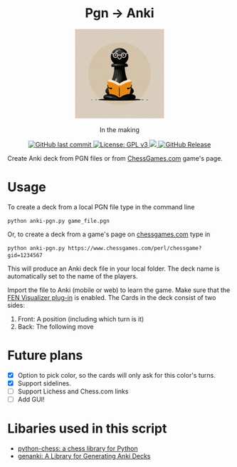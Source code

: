 <h1 align="center">Pgn -> Anki</h1>
<div align="center" id="logo">
    <img src="./assets/pawn.jpg" width="200", height="200">
</div>

<p align="center">In the making</p>

<p align="center">
    <a href="https://github.com/menisadi/pgn2anki/pulse">
      <img alt="GitHub last commit" src="https://img.shields.io/github/last-commit/menisadi/pgn2anki">
    </a>
    <a href="https://www.gnu.org/licenses/gpl-3.0">
        <img alt="License: GPL v3" src="https://img.shields.io/badge/License-GPLv3-blue.svg">
    </a>
    <a href="https://hits.seeyoufarm.com">
        <img src="https://hits.seeyoufarm.com/api/count/incr/badge.svg?url=https%3A%2F%2Fgithub.com%2Fmenisadi%2Fpgn2anki&count_bg=%2379C83D&title_bg=%23555555&icon=&icon_color=%23E7E7E7&title=hits&edge_flat=false"/>
    </a>
    <a href="https://github.com/menisadi/pgn2anki/releases">
        <img alt="GitHub Release" src="https://img.shields.io/github/v/release/menisadi/pgn2anki">
    </a>
</p>

Create Anki deck from PGN files or from [ChessGames.com](https://www.chessgames.com/) game's page.

# Usage
To create a deck from a local PGN file type in the command line

```
python anki-pgn.py game_file.pgn
```

Or, to create a deck from a game's page on [chessgames.com](chessgames.com) type in 
```
python anki-pgn.py https://www.chessgames.com/perl/chessgame?gid=1234567
```

This will produce an Anki deck file in your local folder. 
The deck name is automatically set to the name of the players. 

Import the file to Anki (mobile or web) to learn the game. Make sure that the [FEN Visualizer plug-in](https://ankiweb.net/shared/info/807548099) is enabled.
The Cards in the deck consist of two sides:
1. Front: A position (including which turn is it)
2. Back: The following move 

# Future plans
- [x] Option to pick color, so the cards will only ask for this color's turns.
- [x] Support sidelines.
- [ ] Support Lichess and Chess.com links
- [ ] Add GUI!

# Libaries used in this script
- [python-chess: a chess library for Python](https://github.com/niklasf/python-chess)
- [genanki: A Library for Generating Anki Decks](https://github.com/kerrickstaley/genanki)
